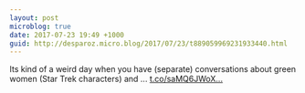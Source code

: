 ```yaml
---
layout: post
microblog: true
date: 2017-07-23 19:49 +1000
guid: http://desparoz.micro.blog/2017/07/23/t889059969231933440.html
---
```

Its kind of a weird day when you have (separate) conversations about green women (Star Trek characters) and ... [t.co/saMQ6JWoX...](https://t.co/saMQ6JWoXN)
